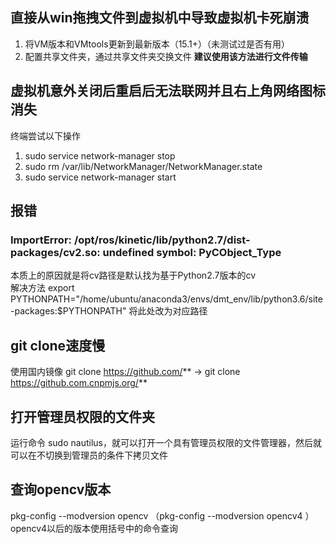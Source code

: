 ## 直接从win拖拽文件到虚拟机中导致虚拟机卡死崩溃
1. 将VM版本和VMtools更新到最新版本（15.1+）（未测试过是否有用）
2. 配置共享文件夹，通过共享文件夹交换文件 **建议使用该方法进行文件传输**

## 虚拟机意外关闭后重启后无法联网并且右上角网络图标消失
终端尝试以下操作
1. sudo service network-manager stop
2. sudo rm /var/lib/NetworkManager/NetworkManager.state 
3. sudo service network-manager start

## 报错
### ImportError: /opt/ros/kinetic/lib/python2.7/dist-packages/cv2.so: undefined symbol: PyCObject_Type
本质上的原因就是将cv路径是默认找为基于Python2.7版本的cv  
解决方法 export PYTHONPATH="/home/ubuntu/anaconda3/envs/dmt_env/lib/python3.6/site-packages:$PYTHONPATH" 将此处改为对应路径

## git clone速度慢
使用国内镜像 git clone https://github.com/** → git clone https://github.com.cnpmjs.org/**  

## 打开管理员权限的文件夹
运行命令 sudo nautilus，就可以打开一个具有管理员权限的文件管理器，然后就可以在不切换到管理员的条件下拷贝文件

## 查询opencv版本
pkg-config --modversion opencv （pkg-config --modversion opencv4 ）opencv4以后的版本使用括号中的命令查询
